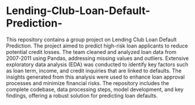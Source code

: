 # Lending-Club-Loan-Default-Prediction-
This repository contains a group project on Lending Club Loan Default Prediction. The project aimed to predict high-risk loan applicants to reduce potential credit losses. The team cleaned and analyzed loan data from 2007-2011 using Pandas, addressing missing values and outliers. Extensive exploratory data analysis (EDA) was conducted to identify key factors such as loan term, income, and credit inquiries that are linked to defaults. The insights generated from this analysis were used to enhance loan approval processes and minimize financial risks. The repository includes the complete codebase, data processing steps, model development, and key findings, offering a robust solution for predicting loan defaults.
